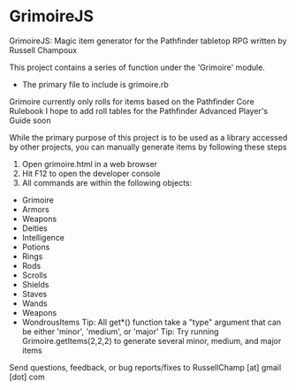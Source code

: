 GrimoireJS
========

GrimoireJS: Magic item generator for the Pathfinder tabletop RPG
written by Russell Champoux

This project contains a series of function under the 'Grimoire' module.
 * The primary file to include is grimoire.rb

Grimoire currently only rolls for items based on the Pathfinder Core Rulebook
I hope to add roll tables for the Pathfinder Advanced Player's Guide soon

While the primary purpose of this project is to be used as a library accessed by other projects, you can manually generate items by following these steps
 1. Open grimoire.html in a web browser
 2. Hit F12 to open the developer console
 3. All commands are within the following objects:
  * Grimoire
  * Armors
  * Weapons
  * Deities
  * Intelligence
  * Potions
  * Rings
  * Rods
  * Scrolls
  * Shields
  * Staves
  * Wands
  * Weapons
  * WondrousItems
Tip: All get*() function take a "type" argument that can be either 'minor', 'medium', or 'major'
Tip: Try running Grimoire.getItems(2,2,2) to generate several minor, medium, and major items

Send questions, feedback, or bug reports/fixes to RussellChamp [at] gmail [dot] com
 
